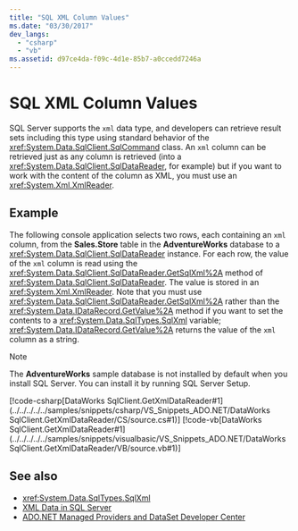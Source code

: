 ```yaml
---
title: "SQL XML Column Values"
ms.date: "03/30/2017"
dev_langs: 
  - "csharp"
  - "vb"
ms.assetid: d97ce4da-f09c-4d1e-85b7-a0ccedd7246a
---
```

# SQL XML Column Values
SQL Server supports the `xml` data type, and developers can retrieve result sets including this type using standard behavior of the <xref:System.Data.SqlClient.SqlCommand> class. An `xml` column can be retrieved just as any column is retrieved (into a <xref:System.Data.SqlClient.SqlDataReader>, for example) but if you want to work with the content of the column as XML, you must use an <xref:System.Xml.XmlReader>.  
  
## Example  
 The following console application selects two rows, each containing an `xml` column, from the **Sales.Store** table in the **AdventureWorks** database to a <xref:System.Data.SqlClient.SqlDataReader> instance. For each row, the value of the `xml` column is read using the <xref:System.Data.SqlClient.SqlDataReader.GetSqlXml%2A> method of <xref:System.Data.SqlClient.SqlDataReader>. The value is stored in an <xref:System.Xml.XmlReader>. Note that you must use <xref:System.Data.SqlClient.SqlDataReader.GetSqlXml%2A> rather than the <xref:System.Data.IDataRecord.GetValue%2A> method if you want to set the contents to a <xref:System.Data.SqlTypes.SqlXml> variable; <xref:System.Data.IDataRecord.GetValue%2A> returns the value of the `xml` column as a string.  
  
> [!NOTE]
>  The **AdventureWorks** sample database is not installed by default when you install SQL Server. You can install it by running SQL Server Setup.  
  
 [!code-csharp[DataWorks SqlClient.GetXmlDataReader#1](../../../../../samples/snippets/csharp/VS_Snippets_ADO.NET/DataWorks SqlClient.GetXmlDataReader/CS/source.cs#1)]
 [!code-vb[DataWorks SqlClient.GetXmlDataReader#1](../../../../../samples/snippets/visualbasic/VS_Snippets_ADO.NET/DataWorks SqlClient.GetXmlDataReader/VB/source.vb#1)]  
  
## See also

- <xref:System.Data.SqlTypes.SqlXml>
- [XML Data in SQL Server](../../../../../docs/framework/data/adonet/sql/xml-data-in-sql-server.md)
- [ADO.NET Managed Providers and DataSet Developer Center](https://go.microsoft.com/fwlink/?LinkId=217917)
